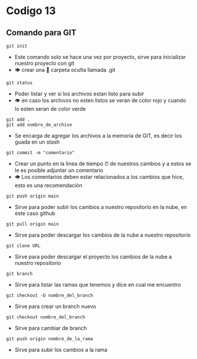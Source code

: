 # Codigo 13

## Comando para GIT

```
git init
```
- Este comando solo se hace una vez por proyecto, sirve para inicializar nuestro proyecto con git
- :eye: crear una :file_folder: carpeta oculta llamada 
.git

```
git status
```
- Poder listar y ver si los archivos estan listo para subir
- :eye: en caso los archivos no esten listos se veran de color rojo y cuando lo esten seran de color verde

```
git add .
git add nombre_de_archivo
```
- Se encarga de agregar los archivos a la memoria de GIT, es decir los guada en un stash

```
git commit -m "comentario"
```
- Crear un punto en la linea de tiempo :alarm_clock: de nuestros cambios y a estos se le es posible adjuntar un comentario
- :eye: Los comentarios deben estar relacionados a los cambios que hice, esto es una recomendación

```
git push origin main
```
- Sirve para poder subir los cambios a nuestro repositorio en la nube, en este caso github

```
git pull origin main
```
- Sirve para poder descargar los cambios de la nube a nuestro repositorio

```
git clone URL
```
- Sirve para poder descargar el proyecto los cambios de la nube a nuestro repositorio

```
git branch
```
- Sirve para listar las ramas que tenemos y dice en cual me encuentro

```
git checkout -b nombre_del_branch
```
- Sirve para crear un branch nuevo

```
git checkout nombre_del_branch
```
- Sirve para cambiar de branch

```
git push origin nombre_de_la_rama
```
- Sirve para subir los cambios a la rama
